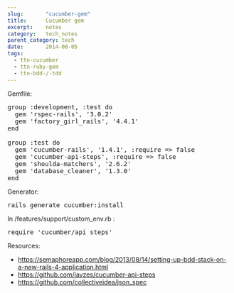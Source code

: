 ```yaml
---
slug:       "cucumber-gem"
title:      Cucumber gem
excerpt:    notes
category:   tech_notes
parent_category: tech
date:       2014-08-05
tags:
  - ttn-cucumber
  - ttn-ruby-gem
  - ttn-bdd-/-tdd
---
```


Gemfile:

<pre>group :development, :test do
  gem 'rspec-rails', '3.0.2'
  gem 'factory_girl_rails', '4.4.1'
end

group :test do
  gem 'cucumber-rails', '1.4.1', :require =&gt; false
  gem 'cucumber-api-steps', :require =&gt; false
  gem 'shoulda-matchers', '2.6.2'
  gem 'database_cleaner', '1.3.0'
end</pre>

Generator:

<pre>rails generate cucumber:install</pre>

In /features/support/custom_env.rb :

<pre>require 'cucumber/api_steps'</pre>

Resources:

- <a href="https://semaphoreapp.com/blog/2013/08/14/setting-up-bdd-stack-on-a-new-rails-4-application.html">https://semaphoreapp.com/blog/2013/08/14/setting-up-bdd-stack-on-a-new-rails-4-application.html</a>
- https://github.com/jayzes/cucumber-api-steps
- https://github.com/collectiveidea/json_spec

